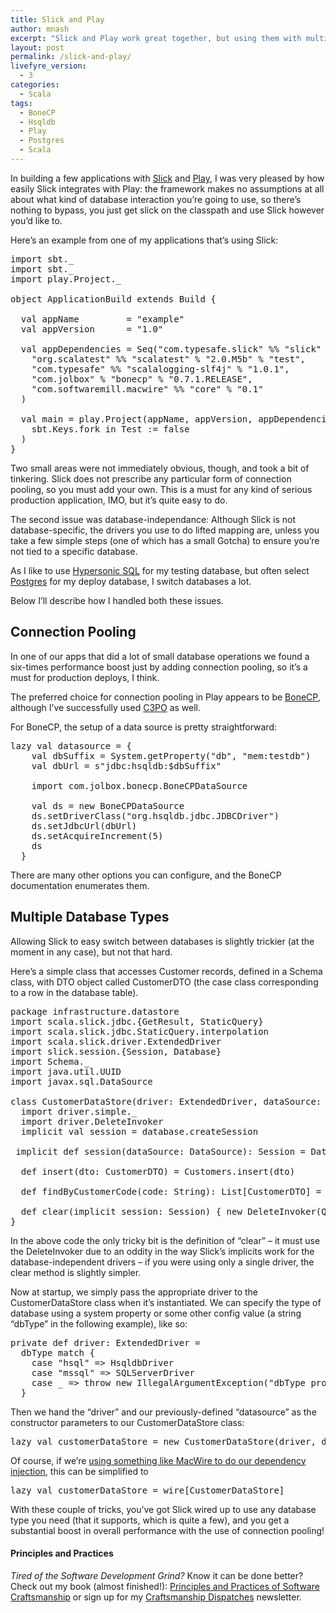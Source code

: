 ```yaml
---
title: Slick and Play
author: mnash
excerpt: "Slick and Play work great together, but using them with multiple databases and connection pooling takes a couple of small tricks. In this post, I'll show how I've done this in my applications."
layout: post
permalink: /slick-and-play/
livefyre_version:
  - 3
categories:
  - Scala
tags:
  - BoneCP
  - Hsqldb
  - Play
  - Postgres
  - Scala
---
```

In building a few applications with <a href="http://slick.typesafe.com/" target="_new">Slick</a> and <a href="http://www.playframework.com/" target="_new">Play</a>, I was very pleased by how easily Slick integrates with Play: the framework makes no assumptions at all about what kind of database interaction you&#8217;re going to use, so there&#8217;s nothing to bypass, you just get slick on the classpath and use Slick however you&#8217;d like to.

Here&#8217;s an example from one of my applications that&#8217;s using Slick:

<pre class="prettyprint lang-scala linenumstrigger linenums">import sbt._
import sbt._
import play.Project._

object ApplicationBuild extends Build {

  val appName         = "example"
  val appVersion      = "1.0"

  val appDependencies = Seq("com.typesafe.slick" %% "slick" % "1.0.0",
    "org.scalatest" %% "scalatest" % "2.0.M5b" % "test",
    "com.typesafe" %% "scalalogging-slf4j" % "1.0.1",
    "com.jolbox" % "bonecp" % "0.7.1.RELEASE",
    "com.softwaremill.macwire" %% "core" % "0.1"
  )
  
  val main = play.Project(appName, appVersion, appDependencies).settings(
    sbt.Keys.fork in Test := false
  )
}
</pre>

Two small areas were not immediately obvious, though, and took a bit of tinkering. Slick does not prescribe any particular form of connection pooling, so you must add your own. This is a must for any kind of serious production application, IMO, but it&#8217;s quite easy to do.

The second issue was database-independance: Although Slick is not database-specific, the drivers you use to do lifted mapping are, unless you take a few simple steps (one of which has a small Gotcha) to ensure you&#8217;re not tied to a specific database.

As I like to use [Hypersonic SQL][1] for my testing database, but often select [Postgres][2] for my deploy database, I switch databases a lot.

Below I&#8217;ll describe how I handled both these issues.

## Connection Pooling

In one of our apps that did a lot of small database operations we found a six-times performance boost just by adding connection pooling, so it&#8217;s a must for production deploys, I think.

The preferred choice for connection pooling in Play appears to be <a href="http://jolbox.com/" target="_new">BoneCP</a>, although I&#8217;ve successfully used [C3PO][3] as well.

For BoneCP, the setup of a data source is pretty straightforward:

<pre class="prettyprint lang-scala linenumstrigger linenums">lazy val datasource = {
    val dbSuffix = System.getProperty("db", "mem:testdb")
    val dbUrl = s"jdbc:hsqldb:$dbSuffix"

    import com.jolbox.bonecp.BoneCPDataSource

    val ds = new BoneCPDataSource
    ds.setDriverClass("org.hsqldb.jdbc.JDBCDriver")
    ds.setJdbcUrl(dbUrl)
    ds.setAcquireIncrement(5)
    ds
  }
</pre>

There are many other options you can configure, and the BoneCP documentation enumerates them.

## Multiple Database Types

Allowing Slick to easy switch between databases is slightly trickier (at the moment in any case), but not that hard. 

Here&#8217;s a simple class that accesses Customer records, defined in a Schema class, with DTO object called CustomerDTO (the case class corresponding to a row in the database table).

<pre class="prettyprint lang-scala linenumstrigger linenums">package infrastructure.datastore
import scala.slick.jdbc.{GetResult, StaticQuery}
import scala.slick.jdbc.StaticQuery.interpolation
import scala.slick.driver.ExtendedDriver
import slick.session.{Session, Database}
import Schema._
import java.util.UUID
import javax.sql.DataSource

class CustomerDataStore(driver: ExtendedDriver, dataSource: DataSource) {
  import driver.simple._
  import driver.DeleteInvoker
  implicit val session = database.createSession
  
 implicit def session(dataSource: DataSource): Session = Database.forDataSource(dataSource).createSession

  def insert(dto: CustomerDTO) = Customers.insert(dto)

  def findByCustomerCode(code: String): List[CustomerDTO] = Query(Customers).filter(_.customerCode === code.bind).list

  def clear(implicit session: Session) { new DeleteInvoker(Query(Customers)).delete }
}
</pre>

In the above code the only tricky bit is the definition of &#8220;clear&#8221; &#8211; it must use the DeleteInvoker due to an oddity in the way Slick&#8217;s implicits work for the database-independent drivers &#8211; if you were using only a single driver, the clear method is slightly simpler.

Now at startup, we simply pass the appropriate driver to the CustomerDataStore class when it&#8217;s instantiated. We can specify the type of database using a system property or some other config value (a string &#8220;dbType&#8221; in the following example), like so:

<pre class="prettyprint lang-scala linenumstrigger linenums">private def driver: ExtendedDriver =
  dbType match {
    case "hsql" =&gt; HsqldbDriver
    case "mssql" =&gt; SQLServerDriver
    case _ =&gt; throw new IllegalArgumentException("dbType property must be either hsql or mssql")
  }
</pre>

Then we hand the &#8220;driver&#8221; and our previously-defined &#8220;datasource&#8221; as the constructor parameters to our CustomerDataStore class:

<pre class="prettyprint lang-scala linenumstrigger linenums">lazy val customerDataStore = new CustomerDataStore(driver, dataSource)
</pre>

Of course, if we&#8217;re <a href="http://jglobal.com/wiring-up-play/" target="_new">using something like MacWire to do our dependency injection</a>, this can be simplified to 

<pre class="prettyprint lang-scala linenumstrigger linenums">lazy val customerDataStore = wire[CustomerDataStore]
</pre>

With these couple of tricks, you&#8217;ve got Slick wired up to use any database type you need (that it supports, which is quite a few), and you get a substantial boost in overall performance with the use of connection pooling!

<div class="g-plusone" data-annotation="inline" data-width="300">
</div>

<!-- Place this tag after the last +1 button tag. -->

  


<div class="st-callout hastitle lightblue center" >
  <h4 class="st-callout-title ">
    Principles and Practices
  </h4>
  
  <div class="inside">
    <i>Tired of the Software Development Grind?</i> Know it can be done better? Check out my book (almost finished!): <a href="http://jglobal.com/principles-and-practices">Principles and Practices of Software Craftsmanship</a> or sign up for my <a href="http://jglobal.com/dispatches/">Craftsmanship Dispatches</a> newsletter.
  </div>
</div>

<div class="clear">
</div>

 [1]: http://hsqldb.org/
 [2]: http://www.postgresql.org/
 [3]: http://www.mchange.com/projects/c3p0/